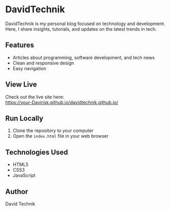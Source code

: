 # DavidTechnik

DavidTechnik is my personal blog focused on technology and development. Here, I share insights, tutorials, and updates on the latest trends in tech.

## Features
- Articles about programming, software development, and tech news
- Clean and responsive design
- Easy navigation

## View Live
Check out the live site here:  
https://your-Davirisk.github.io/davidtechnik.github.io/

## Run Locally
1. Clone the repository to your computer  
2. Open the `index.html` file in your web browser

## Technologies Used
- HTML5
- CSS3
- JavaScript

## Author
David Technik 
